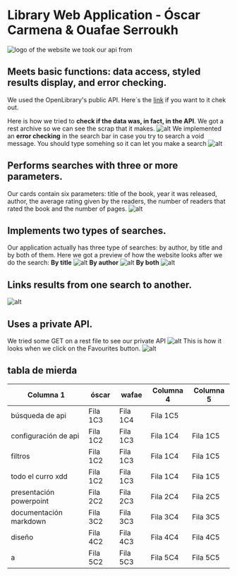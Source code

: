 ﻿# Library Web Application - Óscar Carmena & Ouafae Serroukh

![logo of the website we took our api from](https://openlibrary.org/static/images/openlibrary-logo-tighter.svg)

## Meets basic functions: data access, styled results display, and error checking.
We used the OpenLibrary's public API. Here´s the [link](https://openlibrary.org/developers/api) if you want to it chek out.

Here is how we tried to **check if the data was, in fact, in the API**. We got a rest archive so we can see the scrap that it makes. 
![alt](https://github.com/oscarcmn/P6.1-OpenLibrary/blob/main/src/img-screenshots/data_access.png)
We implemented an **error checking** in the search bar in case you try to search a void message. You should type somehing so it can let you make a search
![alt](https://github.com/oscarcmn/P6.1-OpenLibrary/blob/main/src/img-screenshots/error-checking.png)


## Performs searches with three or more parameters.
Our cards contain six parameters: title of the book, year it was released, author, the average rating given by the readers, the number of readers that rated the book and the number of pages. 
![alt](https://github.com/oscarcmn/P6.1-OpenLibrary/blob/main/src/img-screenshots/three-parameters.png)

## Implements two types of searches.
Our application actually has three type of searches: by author, by title and by both of them. Here we got a preview of how the website looks after we do the search:
**By title**
![alt](https://github.com/oscarcmn/P6.1-OpenLibrary/blob/main/src/img-screenshots/2typesofsearches_title.png)
**By author**
![alt](https://github.com/oscarcmn/P6.1-OpenLibrary/blob/main/src/img-screenshots/2typesofsearches_author.png)
**By both**
![alt](https://github.com/oscarcmn/P6.1-OpenLibrary/blob/main/src/img-screenshots/2typesofsearches_all.png)



## Links results from one search to another.
![alt]()

## Uses a private API.
We tried some GET on a rest file to see our private API 
![alt](https://github.com/oscarcmn/P6.1-OpenLibrary/blob/main/src/img-screenshots/private_api_code.png)
This is how it looks when we click on the Favourites button.
![alt](https://github.com/oscarcmn/P6.1-OpenLibrary/blob/main/src/img-screenshots/private_api_preview.png)



## tabla de mierda
| Columna 1 | óscar     | wafae | Columna 4 | Columna 5 |
|-----------|-----------|-----------|-----------|-----------|
| búsqueda de api   | Fila 1C3  | Fila 1C4  | Fila 1C5  |
| configuración de api  | Fila 1C2  | Fila 1C3  | Fila 1C4  | Fila 1C5  |
| filtros  | Fila 1C2  | Fila 1C3  | Fila 1C4  | Fila 1C5  |
|  todo el curro xdd | Fila 1C2  | Fila 1C3  | Fila 1C4  | Fila 1C5  |
| presentación powerpoint  | Fila 2C2  | Fila 2C3  | Fila 2C4  | Fila 2C5  |
|  documentación markdown | Fila 3C2  | Fila 3C3  | Fila 3C4  | Fila 3C5  |
|  diseño | Fila 4C2  | Fila 4C3  | Fila 4C4  | Fila 4C5  |
| a  | Fila 5C2  | Fila 5C3  | Fila 5C4  | Fila 5C5  |
